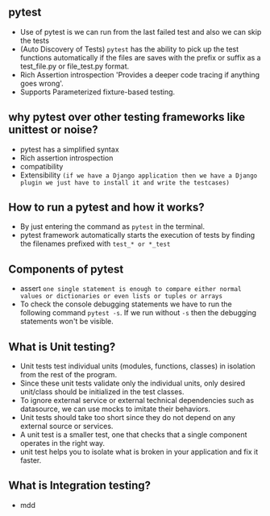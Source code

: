 ## pytest
- Use of pytest is we can run from the last failed test and also we can skip the tests
- (Auto Discovery of Tests) `pytest` has the ability to pick up the test functions automatically if the files are saves with the prefix or suffix as a test_file.py or file_test.py format.
- Rich Assertion introspection 'Provides a deeper code tracing if anything goes wrong'.
- Supports Parameterized fixture-based testing.

## why pytest over other testing frameworks like unittest or noise?
- pytest has a simplified syntax
- Rich assertion introspection
- compatibility
- Extensibility `(if we have a Django application then we have a Django plugin we just have to install it and write the testcases)`

## How to run a pytest and how it works?
- By just entering the command as `pytest` in the terminal. 
- pytest framework automatically starts the execution of tests by finding the filenames prefixed with `test_* or *_test`

## Components of pytest
- assert ``one single statement is enough to compare either normal values or dictionaries or even lists or tuples or arrays``
- To check the console debugging statements we have to run the following command
   `pytest -s`. If we run without `-s` then the debugging statements won't be visible.

## What is Unit testing?

- Unit tests test individual units (modules, functions, classes) in isolation from the rest of the program.
- Since these unit tests validate only the individual units, only desired unit/class should be initialized in the test classes. 
- To ignore external service or external technical dependencies such as datasource, we can use mocks to imitate their behaviors. 
- Unit tests should take too short since they do not depend on any external source or services.
- A unit test is a smaller test, one that checks that a single component operates in the right way.
- unit test helps you to isolate what is broken in your application and fix it faster.

## What is Integration testing?
- mdd
